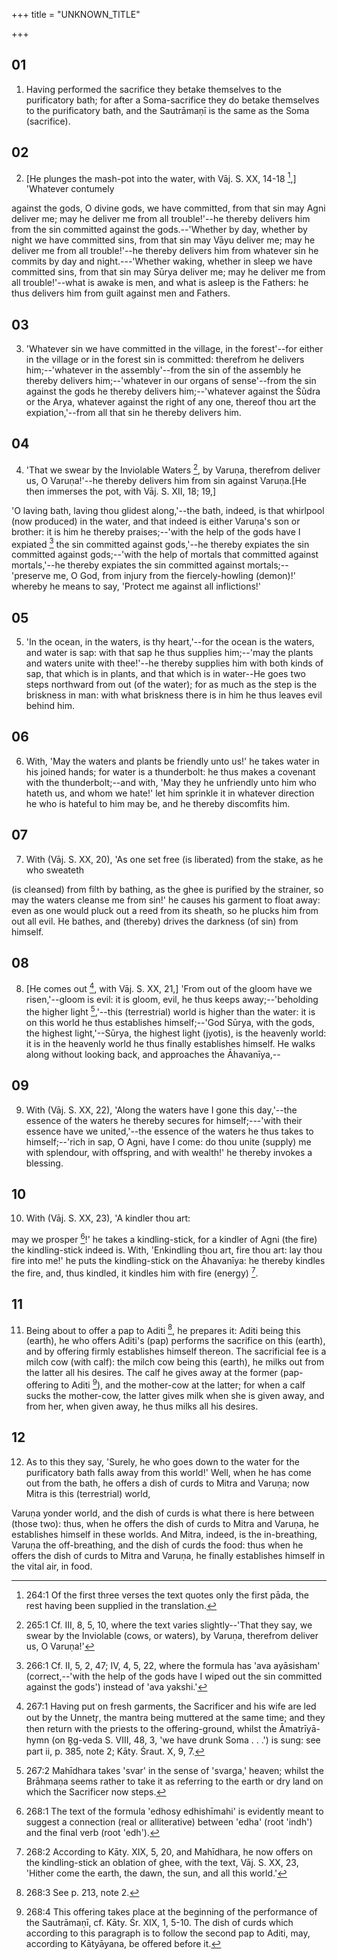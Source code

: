 +++
title = "UNKNOWN_TITLE"

+++


## 01
1. Having performed the sacrifice they betake themselves to the purificatory bath; for after a Soma-sacrifice they do betake themselves to the purificatory bath, and the Sautrāmaṇī is the same as the Soma (sacrifice).

## 02
2. [He plunges the mash-pot into the water, with Vāj. S. XX, 14-18 [^fn_660],] 'Whatever contumely

[^fn_660]: 264:1 Of the first three verses the text quotes only the first pāda, the rest having been supplied in the translation.

against the gods, O divine gods, we have committed, from that sin may Agni deliver me; may he deliver me from all trouble!'--he thereby delivers him from the sin committed against the gods.--'Whether by day, whether by night we have committed sins, from that sin may Vāyu deliver me; may he deliver me from all trouble!'--he thereby delivers him from whatever sin he commits by day and night.---'Whether waking, whether in sleep we have committed sins, from that sin may Sūrya deliver me; may he deliver me from all trouble!'--what is awake is men, and what is asleep is the Fathers: he thus delivers him from guilt against men and Fathers.

## 03
3. 'Whatever sin we have committed in the village, in the forest'--for either in the village or in the forest sin is committed: therefrom he delivers him;--'whatever in the assembly'--from the sin of the assembly he thereby delivers him;--'whatever in our organs of sense'--from the sin against the gods he thereby delivers him;--'whatever against the Śūdra or the Arya, whatever against the right of any one, thereof thou art the expiation,'--from all that sin he thereby delivers him.

## 04
4. 'That we swear by the Inviolable Waters [^fn_661], by Varuṇa, therefrom deliver us, O Varuṇa!'--he thereby delivers him from sin against Varuṇa.[He then immerses the pot, with Vāj. S. XII, 18; 19,]

[^fn_661]: 265:1 Cf. III, 8, 5, 10, where the text varies slightly--'That they say, we swear by the Inviolable (cows, or waters), by Varuṇa, therefrom deliver us, O Varuṇa!'

 'O laving bath, laving thou glidest along,'--the bath, indeed, is that whirlpool (now produced) in the water, and that indeed is either Varuṇa's son or brother: it is him he thereby praises;--'with the help of the gods have I expiated [^fn_662] the sin committed against gods,'--he thereby expiates the sin committed against gods;--'with the help of mortals that committed against mortals,'--he thereby expiates the sin committed against mortals;--'preserve me, O God, from injury from the fiercely-howling (demon)!' whereby he means to say, 'Protect me against all inflictions!'

[^fn_662]: 266:1 Cf. II, 5, 2, 47; IV, 4, 5, 22, where the formula has 'ava ayāsisham' (correct,--'with the help of the gods have I wiped out the sin committed against the gods') instead of 'ava yakshi.'

## 05
5. 'In the ocean, in the waters, is thy heart,'--for the ocean is the waters, and water is sap: with that sap he thus supplies him;--'may the plants and waters unite with thee!'--he thereby supplies him with both kinds of sap, that which is in plants, and that which is in water--He goes two steps northward from out (of the water); for as much as the step is the briskness in man: with what briskness there is in him he thus leaves evil behind him.

## 06
6. With, 'May the waters and plants be friendly unto us!' he takes water in his joined hands; for water is a thunderbolt: he thus makes a covenant with the thunderbolt;--and with, 'May they he unfriendly unto him who hateth us, and whom we hate!' let him sprinkle it in whatever direction he who is hateful to him may be, and he thereby discomfits him.

## 07
7. With (Vāj. S. XX, 20), 'As one set free (is liberated) from the stake, as he who sweateth

 (is cleansed) from filth by bathing, as the ghee is purified by the strainer, so may the waters cleanse me from sin!' he causes his garment to float away: even as one would pluck out a reed from its sheath, so he plucks him from out all evil. He bathes, and (thereby) drives the darkness (of sin) from himself.

## 08
8. [He comes out [^fn_663], with Vāj. S. XX, 21,] 'From out of the gloom have we risen,'--gloom is evil: it is gloom, evil, he thus keeps away;--'beholding the higher light [^fn_664],'--this (terrestrial) world is higher than the water: it is on this world he thus establishes himself;--'God Sūrya, with the gods, the highest light,'--Sūrya, the highest light (jyotis), is the heavenly world: it is in the heavenly world he thus finally establishes himself. He walks along without looking back, and approaches the Āhavanīya,--

[^fn_663]: 267:1 Having put on fresh garments, the Sacrificer and his wife are led out by the Unnetr̥, the mantra being muttered at the same time; and they then return with the priests to the offering-ground, whilst the Āmatrīyā-hymn (on R̥g-veda S. VIII, 48, 3, 'we have drunk Soma . . .') is sung: see part ii, p. 385, note 2; Kāty. Śraut. X, 9, 7.

[^fn_664]: 267:2 Mahīdhara takes 'svar' in the sense of 'svarga,' heaven; whilst the Brāhmaṇa seems rather to take it as referring to the earth or dry land on which the Sacrificer now steps.

## 09
9. With (Vāj. S. XX, 22), 'Along the waters have I gone this day,'--the essence of the waters he thereby secures for himself;---'with their essence have we united,'--the essence of the waters he thus takes to himself;--'rich in sap, O Agni, have I come: do thou unite (supply) me with splendour, with offspring, and with wealth!' he thereby invokes a blessing.

## 10
10. With (Vāj. S. XX, 23), 'A kindler thou art:

may we prosper [^fn_665]!' he takes a kindling-stick, for a kindler of Agni (the fire) the kindling-stick indeed is. With, 'Enkindling thou art, fire thou art: lay thou fire into me!' he puts the kindling-stick on the Āhavanīya: he thereby kindles the fire, and, thus kindled, it kindles him with fire (energy) [^fn_666].

[^fn_665]: 268:1 The text of the formula 'edhosy edhishīmahi' is evidently meant to suggest a connection (real or alliterative) between 'edha' (root 'indh') and the final verb (root 'edh').

[^fn_666]: 268:2 According to Kāty. XIX, 5, 20, and Mahīdhara, he now offers on the kindling-stick an oblation of ghee, with the text, Vāj. S. XX, 23, 'Hither come the earth, the dawn, the sun, and all this world.'

## 11
11. Being about to offer a pap to Aditi [^fn_667], he prepares it: Aditi being this (earth), he who offers Aditi's (pap) performs the sacrifice on this (earth), and by offering firmly establishes himself thereon. The sacrificial fee is a milch cow (with calf): the milch cow being this (earth), he milks out from the latter all his desires. The calf he gives away at the former (pap-offering to Aditi [^fn_668]), and the mother-cow at the latter; for when a calf sucks the mother-cow, the latter gives milk when she is given away, and from her, when given away, he thus milks all his desires.

[^fn_667]: 268:3 See p. 213, note 2.

[^fn_668]: 268:4 This offering takes place at the beginning of the performance of the Sautrāmaṇī, cf. Kāty. Śr. XIX, 1, 5-10. The dish of curds which according to this paragraph is to follow the second pap to Aditi, may, according to Kātyāyana, be offered before it.

## 12
12. As to this they say, 'Surely, he who goes down to the water for the purificatory bath falls away from this world!' Well, when he has come out from the bath, he offers a dish of curds to Mitra and Varuṇa; now Mitra is this (terrestrial) world,

 Varuṇa yonder world, and the dish of curds is what there is here between (those two): thus, when he offers the dish of curds to Mitra and Varuṇa, he establishes himself in these worlds. And Mitra, indeed, is the in-breathing, Varuṇa the off-breathing, and the dish of curds the food: thus when he offers the dish of curds to Mitra and Varuṇa, he finally establishes himself in the vital air, in food.

